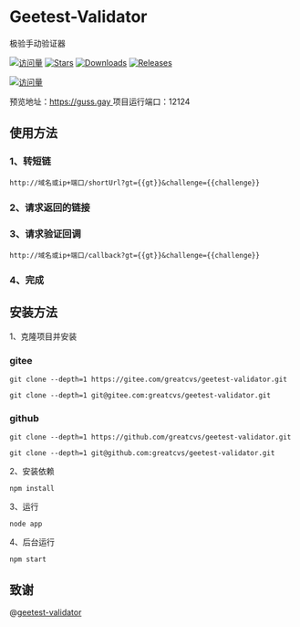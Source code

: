 # Geetest-Validator
极验手动验证器

[![访问量](https://visitor-badge.glitch.me/badge?page_id=greatcvs.geetest&right_color=red&left_text=访%20问%20量)](https://github.com/greatcvs/geetest-validator)
[![Stars](https://img.shields.io/github/stars/greatcvs/geetest-validator?color=yellow&label=收藏)](../../stargazers)
[![Downloads](https://img.shields.io/github/downloads/greatcvs/geetest-validator/total?color=blue&label=下载)](../../archive/main.tar.gz)
[![Releases](https://img.shields.io/github/v/release/greatcvs/geetest-validator?color=green&label=发行版)](../../releases/latest)

[![访问量](https://profile-counter.glitch.me/greatcvs-geetest-validator/count.svg)](https://github.com/greatcvs/geetest-validator)

预览地址：[https://guss.gay ](https://s.guss.gay/test)
项目运行端口：12124

## 使用方法

### 1、转短链
``` 
http://域名或ip+端口/shortUrl?gt={{gt}}&challenge={{challenge}}
```
### 2、请求返回的链接

### 3、请求验证回调
``` 
http://域名或ip+端口/callback?gt={{gt}}&challenge={{challenge}}
```
### 4、完成

## 安装方法

1、克隆项目并安装

### gitee
```
git clone --depth=1 https://gitee.com/greatcvs/geetest-validator.git
```
```
git clone --depth=1 git@gitee.com:greatcvs/geetest-validator.git
```
### github
```
git clone --depth=1 https://github.com/greatcvs/geetest-validator.git
```
```
git clone --depth=1 git@github.com:greatcvs/geetest-validator.git
```

2、安装依赖
```
npm install
```
3、运行
```
node app
```
4、后台运行
```
npm start
```

## 致谢
@[geetest-validator  ](https://github.com/Colter23/geetest-validator)

